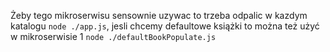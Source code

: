 Żeby tego mikroserwisu sensownie uzywac to trzeba odpalic w kazdym katalogu ```node ./app.js```, jesli chcemy defaultowe książki to można też użyć w mikroserwisie 1 ```node ./defaultBookPopulate.js```
